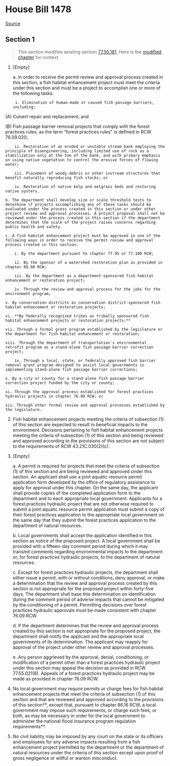 # House Bill 1478

[Source](http://lawfilesext.leg.wa.gov/biennium/2021-22/Xml/Bills/House%20Bills/1478.xml)
## Section 1
> This section modifies existing section [77.55.181](/rcw/77_fish_and_wildlife/77.055_construction_projects_in_state_waters.md). Here is the [modified chapter](rcw/77_fish_and_wildlife/77.055_construction_projects_in_state_waters.md) for context.

1. [Empty]

    a. In order to receive the permit review and approval process created in this section, a fish habitat enhancement project must meet the criteria under this section and must be a project to accomplish one or more of the following tasks:

        i. Elimination of human-made or caused fish passage barriers, including:

(A) Culvert repair and replacement; and

(B) Fish passage barrier removal projects that comply with the forest practices rules, as the term "forest practices rules" is defined in RCW 76.09.020;

        ii. Restoration of an eroded or unstable stream bank employing the principle of bioengineering, including limited use of rock as a stabilization only at the toe of the bank, and with primary emphasis on using native vegetation to control the erosive forces of flowing water;

        iii. Placement of woody debris or other instream structures that benefit naturally reproducing fish stocks; or

        iv. Restoration of native kelp and eelgrass beds and restoring native oysters.

    b. The department shall develop size or scale threshold tests to determine if projects accomplishing any of these tasks should be evaluated under the process created in this section or under other project review and approval processes. A project proposal shall not be reviewed under the process created in this section if the department determines that the scale of the project raises concerns regarding public health and safety.

    c. A fish habitat enhancement project must be approved in one of the following ways in order to receive the permit review and approval process created in this section:

        i. By the department pursuant to chapter 77.95 or 77.100 RCW;

        ii. By the sponsor of a watershed restoration plan as provided in chapter 89.08 RCW;

        iii. By the department as a department-sponsored fish habitat enhancement or restoration project;

        iv. Through the review and approval process for the jobs for the environment program;

    v. By conservation districts as conservation district-sponsored fish habitat enhancement or restoration projects;

    vi. **By federally recognized tribes as tribally sponsored fish habitat enhancement projects or restoration projects;**

    vii. Through a formal grant program established by the legislature or the department for fish habitat enhancement or restoration;

    viii. Through the department of transportation's environmental retrofit program as a stand-alone fish passage barrier correction project;

        ix. Through a local, state, or federally approved fish barrier removal grant program designed to assist local governments in implementing stand-alone fish passage barrier corrections;

    x. By a city or county for a stand-alone fish passage barrier correction project funded by the city or county;

    xi. Through the approval process established for forest practices hydraulic projects in chapter 76.09 RCW; or

    xii. Through other formal review and approval processes established by the legislature.

2. Fish habitat enhancement projects meeting the criteria of subsection (1) of this section are expected to result in beneficial impacts to the environment. Decisions pertaining to fish habitat enhancement projects meeting the criteria of subsection (1) of this section and being reviewed and approved according to the provisions of this section are not subject to the requirements of RCW 43.21C.030(2)(c).

3. [Empty]

    a. A permit is required for projects that meet the criteria of subsection (1) of this section and are being reviewed and approved under this section. An applicant shall use a joint aquatic resource permit application form developed by the office of regulatory assistance to apply for approval under this chapter. On the same day, the applicant shall provide copies of the completed application form to the department and to each appropriate local government. Applicants for a forest practices hydraulic project that are not otherwise required to submit a joint aquatic resource permit application must submit a copy of their forest practices application to the appropriate local government on the same day that they submit the forest practices application to the department of natural resources.

    b. Local governments shall accept the application identified in this section as notice of the proposed project. A local government shall be provided with a fifteen-day comment period during which it may transmit comments regarding environmental impacts to the department or, for forest practices hydraulic projects, to the department of natural resources.

    c. Except for forest practices hydraulic projects, the department shall either issue a permit, with or without conditions, deny approval, or make a determination that the review and approval process created by this section is not appropriate for the proposed project within forty-five days. The department shall base this determination on identification during the comment period of adverse impacts that cannot be mitigated by the conditioning of a permit. Permitting decisions over forest practices hydraulic approvals must be made consistent with chapter 76.09 RCW.

    d. If the department determines that the review and approval process created by this section is not appropriate for the proposed project, the department shall notify the applicant and the appropriate local governments of its determination. The applicant may reapply for approval of the project under other review and approval processes.

    e. Any person aggrieved by the approval, denial, conditioning, or modification of a permit other than a forest practices hydraulic project under this section may appeal the decision as provided in RCW 77.55.021(8). Appeals of a forest practices hydraulic project may be made as provided in chapter 76.09 RCW.

4. No local government may require permits or charge fees for fish habitat enhancement projects that meet the criteria of subsection (1) of this section and that are reviewed and approved according to the provisions of this section**, except that, pursuant to chapter 86.16 RCW, a local government may impose such requirements, or charge such fees, or both, as may be necessary in order for the local government to administer the national flood insurance program regulation requirements**.

5. No civil liability may be imposed by any court on the state or its officers and employees for any adverse impacts resulting from a fish enhancement project permitted by the department or the department of natural resources under the criteria of this section except upon proof of gross negligence or willful or wanton misconduct.

